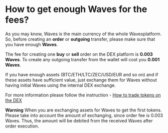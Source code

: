# How to get enough Waves for the fees?

As you may know, Waves is the main currency of the whole Wavesplatform. So, before creating an **order** or **outgoing** transfer, please make sure that you have enough **Waves**.

The fee for creating one **buy** or **sell** order on the DEX platform is **0.003 Waves**. To create any outgoing transfer from the wallet will cost you **0.001 Waves**.

If you have enough assets (BTC/ETH/LTC/ZEC/USD/EUR and so on) and if these assets have sufficient value, just exchange them for Waves without having initial Waves using the internal DEX exchange.

For more information please follow the instruction - [How to trade tokens on the DEX](/waves-client/waves-dex/start-trading-using-the-waves-dex.md)

**Warning** When you are exchanging assets for Waves to get the first tokens. Please take into account the amount of exchanging, since order fee is 0.003 Waves. Thus, the amount will be debited from the received Waves after order execution.
